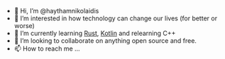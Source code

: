 - 👋 Hi, I’m @haythamnikolaidis
- 👀 I’m interested in how technology can change our lives (for better or worse)
- 🌱 I’m currently learning [Rust](https://www.rust-lang.org/), [Kotlin](https://kotlinlang.org/) and relearning C++
- 💞️ I’m looking to collaborate on anything open source and free.
- 📫 How to reach me ...

<!---
haythamnikolaidis/haythamnikolaidis is a ✨ special ✨ repository because its `README.md` (this file) appears on your GitHub profile.
You can click the Preview link to take a look at your changes.
--->
